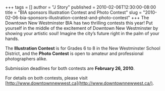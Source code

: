 +++
tags = []
author = "J Story"
published = 2010-02-06T12:30:00-08:00
title = "BIA sponsors Illustration Contest and Photo Contest"
slug = "2010-02-06-bia-sponsors-illustration-contest-and-photo-contest"
+++
The Downtown New Westminster BIA has two thrilling contests this year!
Put yourself in the middle of the excitement of Downtown New Westminster
by showing your artistic soul! Imagine the city’s future right in the
palm of your hands.

  

The **Illustration Contest** is for Grades 6 to 8 in the New Westminster
School District, and the **Photo Contest** is open to amateur and
professional photographers alike.

  

Submission deadlines for both contests are **February 26, 2010**.

For details on both contests, please visit
[http://www.downtownnewwest.ca](http://www.downtownnewwest.ca/).
